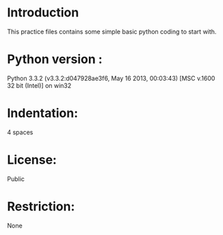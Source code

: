 Introduction
===============
This practice files contains some simple basic python coding to start with.

Python version : 
================
Python 3.3.2 (v3.3.2:d047928ae3f6, May 16 2013, 00:03:43) [MSC v.1600 32 bit (Intel)] on win32

Indentation:
============
4 spaces

License:
========
Public

Restriction:
============
None

